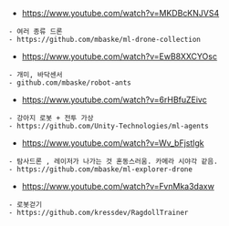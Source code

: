 

- https://www.youtube.com/watch?v=MKDBcKNJVS4
```
- 여러 종류 드론
- https://github.com/mbaske/ml-drone-collection

```

- https://www.youtube.com/watch?v=EwB8XXCYOsc

```
- 개미, 바닥센서
- github.com/mbaske/robot-ants

``` 

- https://www.youtube.com/watch?v=6rHBfuZEivc
```
- 강아지 로봇 + 전투 가상
- https://github.com/Unity-Technologies/ml-agents

``` 


- https://www.youtube.com/watch?v=Wv_bFjstlgk

``` 
- 탐사드론 , 레이저가 나가는 것 혼동스러움. 카메라 시야각 같음.
- https://github.com/mbaske/ml-explorer-drone
``` 


- https://www.youtube.com/watch?v=FvnMka3daxw

``` 
- 로봇걷기
- https://github.com/kressdev/RagdollTrainer


``` 
